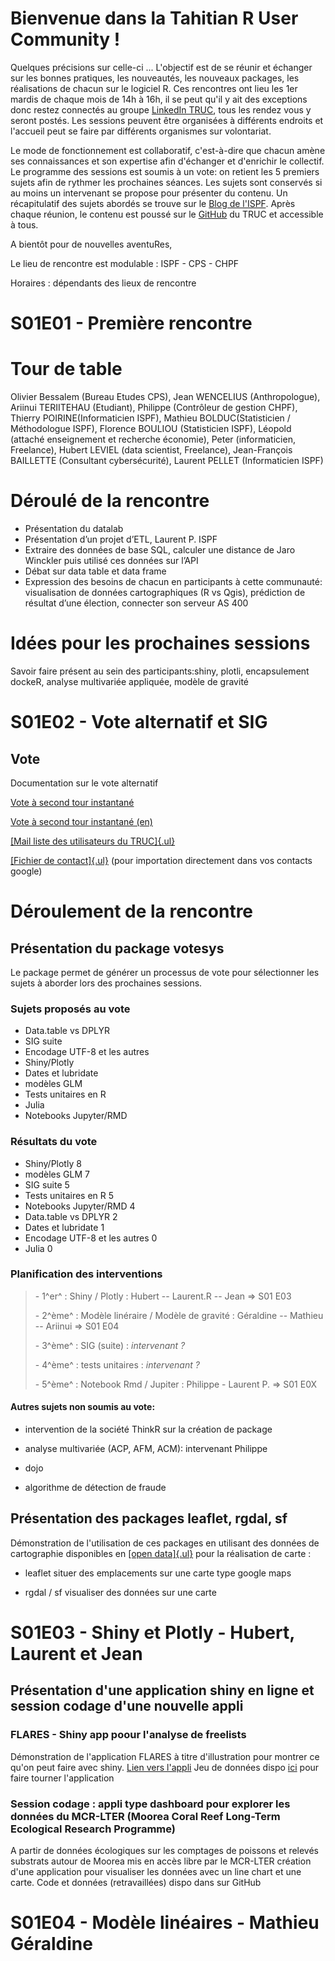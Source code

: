 # Bienvenue dans la Tahitian R User Community !

Quelques précisions sur celle-ci ... 
L'objectif est de se réunir et échanger sur les bonnes pratiques, les nouveautés, les nouveaux packages, les réalisations de chacun sur le logiciel R.
Ces rencontres ont lieu les 1er mardis de chaque mois de 14h à 16h, il se peut qu'il y ait des exceptions donc restez connectés au groupe [LinkedIn TRUC](https://www.linkedin.com/groups/13966558/), tous les rendez vous y seront postés. Les sessions peuvent être organisées à différents endroits et l'accueil peut se faire par différents organismes sur volontariat.

Le mode de fonctionnement est collaboratif, c'est-à-dire que chacun amène ses connaissances et son expertise afin d'échanger et d'enrichir le collectif. Le programme des sessions est soumis à un vote: on retient les 5 premiers sujets afin de rythmer les prochaines séances. Les sujets sont conservés si au moins un intervenant se propose pour présenter du contenu. Un récapitulatif des sujets abordés se trouve sur le [Blog de l'ISPF](https://blog.ispf.pf/).
Après chaque réunion, le contenu est poussé sur le [GitHub](https://github.com/ISPF/Truc) du TRUC et accessible à tous.

A bientôt pour de nouvelles aventuRes,



Le lieu de rencontre est modulable : ISPF - CPS - CHPF

Horaires : dépendants des lieux de rencontre



# S01E01 - Première rencontre

# Tour de table
Olivier Bessalem (Bureau Etudes CPS), Jean WENCELIUS (Anthropologue), Ariinui TERIITEHAU (Etudiant), Philippe (Contrôleur de gestion CHPF), Thierry POIRINE(Informaticien ISPF), Mathieu BOLDUC(Statisticien / Méthodologue ISPF), Florence BOULIOU (Statisticien ISPF), Léopold (attaché enseignement et recherche économie), Peter (informaticien, Freelance), Hubert LEVIEL (data scientist, Freelance), Jean-François BAILLETTE (Consultant cybersécurité), Laurent PELLET (Informaticien ISPF)

# Déroulé de la rencontre
* Présentation du datalab
* Présentation d’un projet d’ETL, Laurent P. ISPF
* Extraire des données de base SQL, calculer une distance de Jaro Winckler puis utilisé ces données sur l’API
* Débat sur data table et data frame
* Expression des besoins de chacun en participants à cette communauté: visualisation de données cartographiques (R vs Qgis), prédiction de résultat d’une élection, connecter son serveur AS 400

# Idées pour les prochaines sessions

Savoir faire présent au sein des participants:shiny, plotli, encapsulement dockeR, analyse multivariée appliquée, modèle de gravité



# S01E02 - Vote alternatif et SIG
## Vote
Documentation sur le vote alternatif

[Vote à second tour instantané](https://fr.wikipedia.org/wiki/Vote_%C3%A0_second_tour_instantan%C3%A9)

[Vote à second tour instantané (en)](https://en.wikipedia.org/wiki/Instant-runoff_voting)


[[Mail liste des utilisateurs du TRUC]{.ul}](https://docs.google.com/spreadsheets/d/1gPdIxBFNqHY299Ywfv-UrSkJrIULryD5BuiP12cHExA/edit?usp=sharing)

[[Fichier de contact]{.ul}](https://drive.google.com/file/d/1Rp7t79xnojTQmYXv89hKy-vRhSEJkjdE/view?usp=sharing) (pour importation directement dans vos contacts google)



# Déroulement de la rencontre

## Présentation du package votesys 

Le package permet de générer un processus de vote pour sélectionner les sujets à aborder lors des prochaines sessions.


### Sujets proposés au vote
- Data.table vs DPLYR
- SIG suite
- Encodage UTF-8 et les autres
- Shiny/Plotly
- Dates et lubridate
- modèles GLM
- Tests unitaires en R
- Julia
- Notebooks Jupyter/RMD

### Résultats du vote

- Shiny/Plotly                    8
- modèles GLM                     7
- SIG suite                       5
- Tests unitaires en R            5
- Notebooks Jupyter/RMD           4
- Data.table vs DPLYR             2
- Dates et lubridate              1
- Encodage UTF-8 et les autres    0
- Julia                           0


### Planification des interventions


> \- 1^er^ : Shiny / Plotly : Hubert -- Laurent.R -- Jean ⇒ S01 E03
>
> \- 2^ème^ : Modèle linéraire / Modèle de gravité : Géraldine -- Mathieu -- Ariinui ⇒ S01 E04
>
> \- 3^ème^ : SIG (suite) : *intervenant ?*
>
> \- 4^ème^ : tests unitaires : *intervenant ?*
>
> \- 5^ème^ : Notebook Rmd / Jupiter : Philippe - Laurent P. ⇒ S01 E0X
>

#### Autres sujets non soumis au vote:

-   intervention de la société ThinkR sur la création de package

-   analyse multivariée (ACP, AFM, ACM): intervenant Philippe

-   dojo

-   algorithme de détection de fraude

## Présentation des packages leaflet, rgdal, sf

Démonstration de l'utilisation de ces packages en utilisant des données de cartographie disponibles en [[open data]{.ul}](https://www.data.gouv.fr/fr/organizations/institut-de-la-statistique-de-la-polynesie-francaise/) pour la réalisation de carte :

-   leaflet situer des emplacements sur une carte type google maps

-   rgdal / sf visualiser des données sur une carte

# S01E03 - Shiny et Plotly - Hubert, Laurent et Jean

## Présentation d'une application shiny en ligne et session codage d'une nouvelle appli

### FLARES - Shiny app poour l'analyse de freelists
Démonstration de l'application FLARES à titre d'illustration pour montrer ce qu'on peut faire avec shiny. 
[Lien vers l'appli](http://anthrocogs.com/shiny/flares)
Jeu de données dispo [ici](http://anthrocogs.com) pour faire tourner l'application

### Session codage : appli type dashboard pour explorer les données du MCR-LTER (Moorea Coral Reef Long-Term Ecological Research Programme)
A partir de données écologiques sur les comptages de poissons et relevés substrats autour de Moorea mis en accès libre par le MCR-LTER création d'une application pour visualiser les données avec un line chart et une carte.
Code et données (retravaillées) dispo dans sur GitHub


# S01E04 - Modèle linéaires - Mathieu Géraldine
